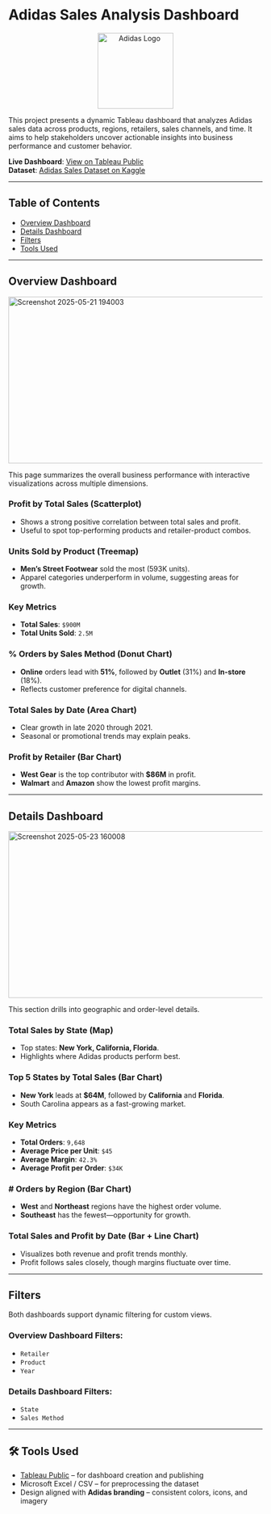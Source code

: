 # Adidas Sales Analysis Dashboard

<p align="center">
  <img src="https://upload.wikimedia.org/wikipedia/commons/2/20/Adidas_Logo.svg" alt="Adidas Logo" width="150"/>
</p>

This project presents a dynamic Tableau dashboard that analyzes Adidas sales data across products, regions, retailers, sales channels, and time. It aims to help stakeholders uncover actionable insights into business performance and customer behavior.

**Live Dashboard**: [View on Tableau Public](https://public.tableau.com/views/AdidasSalesAnalysis_17478451254390/DashboardOverview?:language=en-US&:sid=&:redirect=auth&:display_count=n&:origin=viz_share_link)  
**Dataset**: [Adidas Sales Dataset on Kaggle](https://www.kaggle.com/datasets/heemalichaudhari/adidas-sales-dataset)

---

## Table of Contents

- [Overview Dashboard](#-overview-dashboard)  
- [Details Dashboard](#-details-dashboard)  
- [Filters](#-filters)
- [Tools Used](#-tools-used)

---

## Overview Dashboard
<img width="650" height="330" alt="Screenshot 2025-05-21 194003" src="https://github.com/user-attachments/assets/da2edd45-10c2-4929-a093-aff829d71906" />

This page summarizes the overall business performance with interactive visualizations across multiple dimensions.

### Profit by Total Sales (Scatterplot)
- Shows a strong positive correlation between total sales and profit.
- Useful to spot top-performing products and retailer-product combos.

### Units Sold by Product (Treemap)
- **Men’s Street Footwear** sold the most (593K units).
- Apparel categories underperform in volume, suggesting areas for growth.

### Key Metrics
- **Total Sales**: `$900M`  
- **Total Units Sold**: `2.5M`

### % Orders by Sales Method (Donut Chart)
- **Online** orders lead with **51%**, followed by **Outlet** (31%) and **In-store** (18%).
- Reflects customer preference for digital channels.

### Total Sales by Date (Area Chart)
- Clear growth in late 2020 through 2021.
- Seasonal or promotional trends may explain peaks.

### Profit by Retailer (Bar Chart)
- **West Gear** is the top contributor with **$86M** in profit.
- **Walmart** and **Amazon** show the lowest profit margins.

---

## Details Dashboard
<img width="650" height="330" alt="Screenshot 2025-05-23 160008" src="https://github.com/user-attachments/assets/d94b13cc-2eb1-4c0d-bdee-d39c9ed60330" />

This section drills into geographic and order-level details.

### Total Sales by State (Map)
- Top states: **New York, California, Florida**.
- Highlights where Adidas products perform best.

### Top 5 States by Total Sales (Bar Chart)
- **New York** leads at **$64M**, followed by **California** and **Florida**.
- South Carolina appears as a fast-growing market.

### Key Metrics
- **Total Orders**: `9,648`  
- **Average Price per Unit**: `$45`  
- **Average Margin**: `42.3%`  
- **Average Profit per Order**: `$34K`

### # Orders by Region (Bar Chart)
- **West** and **Northeast** regions have the highest order volume.
- **Southeast** has the fewest—opportunity for growth.

### Total Sales and Profit by Date (Bar + Line Chart)
- Visualizes both revenue and profit trends monthly.
- Profit follows sales closely, though margins fluctuate over time.

---

## Filters

Both dashboards support dynamic filtering for custom views.

### Overview Dashboard Filters:
- `Retailer`
- `Product`
- `Year`

### Details Dashboard Filters:
- `State`
- `Sales Method`

---

## 🛠️ Tools Used

- [Tableau Public](https://public.tableau.com/) – for dashboard creation and publishing  
- Microsoft Excel / CSV – for preprocessing the dataset  
- Design aligned with **Adidas branding** – consistent colors, icons, and imagery
